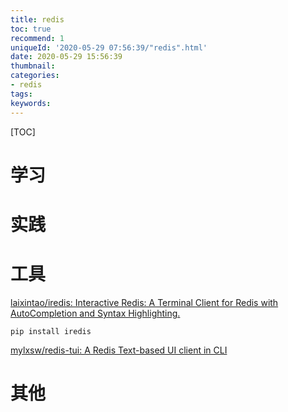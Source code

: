 ```yaml
---
title: redis
toc: true
recommend: 1
uniqueId: '2020-05-29 07:56:39/"redis".html'
date: 2020-05-29 15:56:39
thumbnail:
categories:
- redis
tags:
keywords:
---
```




[TOC]

<!--more-->

# 学习



# 实践



# 工具

[laixintao/iredis: Interactive Redis: A Terminal Client for Redis with AutoCompletion and Syntax Highlighting.](https://github.com/laixintao/iredis)

```
pip install iredis

```



[mylxsw/redis-tui: A Redis Text-based UI client in CLI](https://github.com/mylxsw/redis-tui)

# 其他

